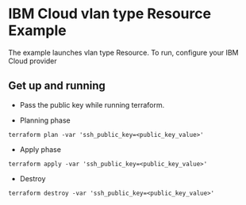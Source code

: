 # IBM Cloud vlan type Resource Example

The example launches vlan type Resource.
To run, configure your IBM Cloud provider

## Get up and running

* Pass the public key while running terraform.

* Planning phase

```shell
terraform plan -var 'ssh_public_key=<public_key_value>'
```

* Apply phase

```shell
terraform apply -var 'ssh_public_key=<public_key_value>'
```

* Destroy

```shell
terraform destroy -var 'ssh_public_key=<public_key_value>'
```
